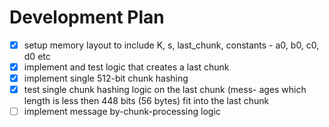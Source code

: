 # Development Plan

- [x] setup memory layout to include K, s, last_chunk,
      constants - a0, b0, c0, d0 etc
- [x] implement and test logic that creates a last chunk
- [x] implement single 512-bit chunk hashing
- [x] test single chunk hashing logic on the last chunk (mess-
      ages which length is less then 448 bits (56 bytes) fit into
      the last chunk
- [ ] implement message by-chunk-processing logic
